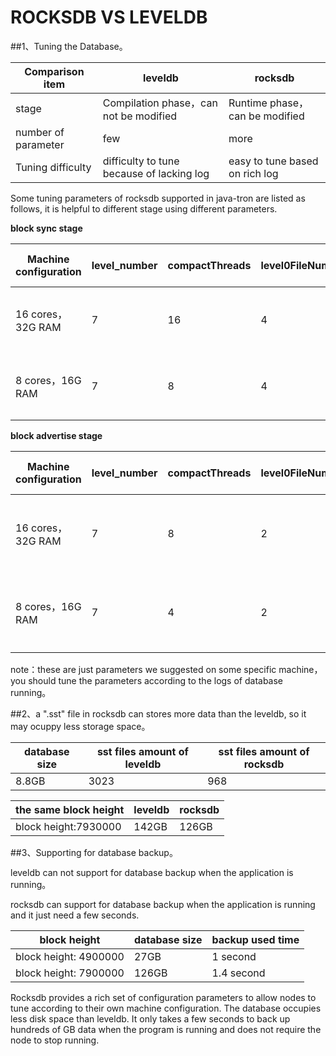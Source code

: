 # ROCKSDB VS LEVELDB

##1、Tuning the Database。


| Comparison item	| leveldb	| rocksdb |
| ------ | ------ | ------|
|stage	|Compilation phase，can not be modified|	Runtime phase，can be modified
|number of parameter	|few|	more
|Tuning difficulty	|difficulty to tune because of lacking log	|easy to tune based on rich log

Some tuning parameters of rocksdb supported in java-tron are listed as follows, it is helpful to different stage using different parameters.  

<b>block sync stage</b>

| Machine configuration|	level_number | compactThreads	| level0FileNumCompactionTrigger | block size	| target File | level 1 size	| level multiplier | target File Multiplier |	description	 |
| ------ | ------ | ------ | ------ | ------ | ------ | ------ | ------ | ------| ------ |
|16 cores，32G RAM|	7 |	16|	4	|64k|	256MB|	256MB|	10|	1|	It is recommanded to turn up the parameter "compactThreads" and "level0FileNumCompactionTrigger" for more fast speed of writing data to database|	
|8 cores，16G RAM |	7	| 8	|4|	64k|	256MB|	256MB|	10|	1|	It is recommanded to turn up the parameter "compactThreads" and "level0FileNumCompactionTrigger" for more fast speed of writing data to database|


<b>block advertise stage</b>

| Machine configuration |	level_number | compactThreads	| level0FileNumCompactionTrigger | block size	| target File | level 1 size	| level multiplier | target File Multiplier |	description	 |
| ------ | ------ | ------ | ------ | ------ | ------ | ------ | ------ | ------| ------ |
|16 cores，32G RAM|	7|	8|	2|	64k|	256MB|	256MB|	10|	1|	It is recommanded to turn down the parameter "compactThreads" and "level0FileNumCompactionTrigger" for more fast speed of reading data to database|	
|8 cores，16G RAM|	7|	4|	2|	64k|	256MB|	256MB|	10|	1|	It is recommanded to turn down the parameter "compactThreads" and "level0FileNumCompactionTrigger" for more fast speed of reading data to database|	


note：these are just parameters we suggested on some specific machine，you should tune the parameters according to the logs of database running。

##2、a ".sst" file in rocksdb can stores more data than the leveldb, so it may ocuppy less storage space。

|database size | sst files amount of leveldb|	sst files amount of rocksdb|
|-----|-----|-----|
|8.8GB|	3023|	968|

|the same block height|leveldb|	rocksdb|
|-----|-----|-----|
|block height:7930000|	142GB	|126GB|

##3、Supporting for database backup。

leveldb can not support for database backup when the application is running。

rocksdb can support for database backup when the application is running and it just need a few seconds.

|block height|	database size|	backup used time 
|-----|-----|-----|
|block height: 4900000|	27GB	|1 second|
|block height: 7900000|	126GB|	1.4 second|


Rocksdb provides a rich set of configuration parameters to allow nodes to tune according to their own machine configuration. The database occupies less disk space than leveldb. It only takes a few seconds to back up hundreds of GB data when the program is running and does not require the node to stop running.


